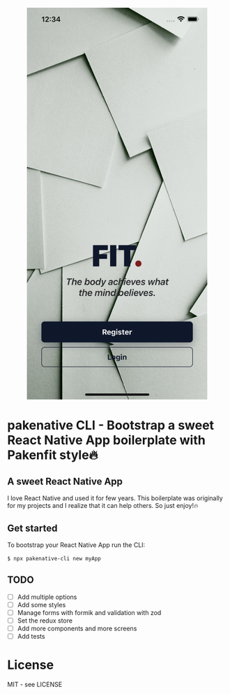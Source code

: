 
<p align="center"><img src="./screenshots/welcome.png" alt="logo" width="414px"></p>

# pakenative CLI - Bootstrap a sweet React Native App boilerplate with Pakenfit style🔥


## A sweet React Native App 

I love React Native and used it for few years.
This boilerplate was originally for my projects and I realize that it can help others. So just enjoy!🔥

## Get started

To bootstrap your React Native App run the CLI:
```shell
$ npx pakenative-cli new myApp
```

## TODO
- [ ] Add multiple options 
- [ ] Add some styles
- [ ] Manage forms with formik and validation with zod
- [ ] Set the redux store
- [ ] Add more components and more screens
- [ ] Add tests
# License

MIT - see LICENSE

